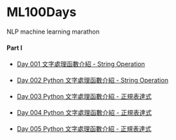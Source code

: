 # ML100Days
NLP machine learning marathon
#### Part I
- [Day 001 文字處理函數介紹 - String Operation](https://github.com/gueiyajhang/ML100Days/blob/main/homework/Day1-%20String%20operation%E4%BD%9C%E6%A5%AD.ipynb) 
<br><br>
- [Day 002 Python 文字處理函數介紹 - String Operation](https://github.com/gueiyajhang/ML100Days/blob/main/homework/Day2-%20String%20operation%E4%BD%9C%E6%A5%AD.ipynb) 
<br><br>
- [Day 003 Python 文字處理函數介紹 - 正規表達式](https://github.com/gueiyajhang/ML100Days/blob/main/homework/Day3_Regex_%E4%BD%9C%E6%A5%AD.ipynb) 
<br><br>
- [Day 004 Python 文字處理函數介紹 - 正規表達式](https://github.com/gueiyajhang/ML100Days/blob/main/homework/Day4-%20Python_regular_expression_%E4%BD%9C%E6%A5%AD.ipynb) 
<br><br>
- [Day 005 Python 文字處理函數介紹 - 正規表達式](https://github.com/gueiyajhang/ML100Days/blob/main/homework/Day4-%20Python_regular_expression_%E4%BD%9C%E6%A5%AD.ipynb) 